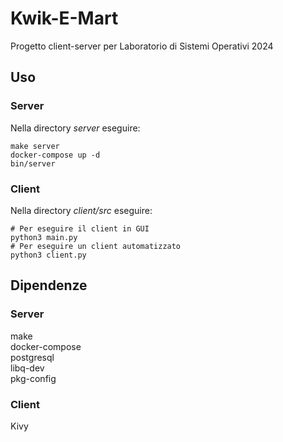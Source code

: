 # Kwik-E-Mart
Progetto client-server per Laboratorio di Sistemi Operativi 2024
## Uso
### Server
Nella directory *server* eseguire:
```console
make server
docker-compose up -d
bin/server
```
### Client
Nella directory *client/src* eseguire:
```console
# Per eseguire il client in GUI
python3 main.py
# Per eseguire un client automatizzato
python3 client.py
```
## Dipendenze
### Server
make\
docker-compose\
postgresql\
libq-dev\
pkg-config
### Client
Kivy
